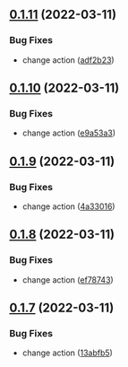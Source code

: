 ## [0.1.11](https://github.com/devind-team/CryptoPro-pycades/compare/v0.1.10...v0.1.11) (2022-03-11)


### Bug Fixes

* change action ([adf2b23](https://github.com/devind-team/CryptoPro-pycades/commit/adf2b2313ac40acb915c5b8a21e1cf2c2bcdfc9d))



## [0.1.10](https://github.com/devind-team/CryptoPro-pycades/compare/v0.1.9...v0.1.10) (2022-03-11)


### Bug Fixes

* change action ([e9a53a3](https://github.com/devind-team/CryptoPro-pycades/commit/e9a53a37a75d1aee97e68b44330ef89287f4f49b))



## [0.1.9](https://github.com/devind-team/CryptoPro-pycades/compare/v0.1.8...v0.1.9) (2022-03-11)


### Bug Fixes

* change action ([4a33016](https://github.com/devind-team/CryptoPro-pycades/commit/4a33016d258ac73c3d568a568fb3a567409a7550))



## [0.1.8](https://github.com/devind-team/CryptoPro-pycades/compare/v0.1.7...v0.1.8) (2022-03-11)


### Bug Fixes

* change action ([ef78743](https://github.com/devind-team/CryptoPro-pycades/commit/ef787431ec1ca1b72e2f9213c5c236fc00a4b425))



## [0.1.7](https://github.com/devind-team/CryptoPro-pycades/compare/v0.1.6...v0.1.7) (2022-03-11)


### Bug Fixes

* change action ([13abfb5](https://github.com/devind-team/CryptoPro-pycades/commit/13abfb58095e57da150b895db8268ad5eb34eba5))



